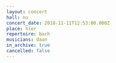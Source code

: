 ```yaml
---
layout: concert
hall: nu
concert_date: 2018-11-11T12:53:00.000Z
place: hier
repertoire: bach
musicians: daan
in_archive: true
cancelled: false
---
```

